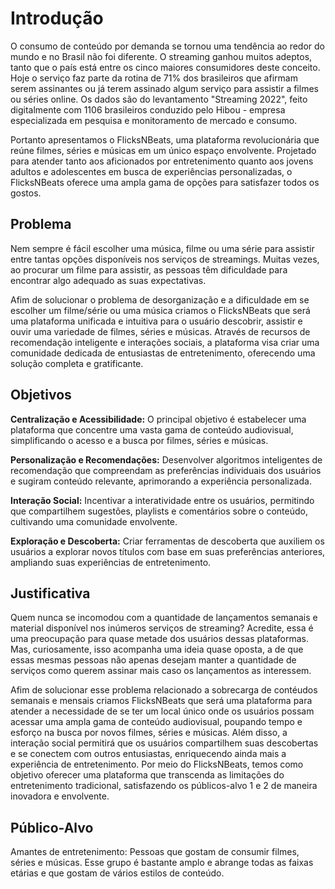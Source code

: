 # Introdução

O consumo de conteúdo por demanda se tornou uma tendência ao redor do mundo e no Brasil não foi diferente. O streaming ganhou muitos adeptos, tanto que o país está entre os cinco maiores consumidores deste conceito. Hoje o serviço faz parte da rotina de 71% dos brasileiros que afirmam serem assinantes ou já terem assinado algum serviço para assistir a filmes ou séries online. Os dados são do levantamento "Streaming 2022", feito digitalmente com 1106 brasileiros conduzido pelo Hibou - empresa especializada em pesquisa e monitoramento de mercado e consumo. 

Portanto apresentamos o FlicksNBeats, uma plataforma revolucionária que reúne filmes, séries e músicas em um único espaço envolvente. Projetado para atender tanto aos aficionados por entretenimento quanto aos jovens adultos e adolescentes em busca de experiências personalizadas, o FlicksNBeats oferece uma ampla gama de opções para satisfazer todos os gostos.

 
## Problema

Nem sempre é fácil escolher uma música, filme ou uma série para assistir entre tantas opções disponíveis nos serviços de streamings. Muitas vezes, ao procurar um filme para assistir, as pessoas têm dificuldade para encontrar algo adequado as suas expectativas.

Afim de solucionar o problema de desorganização e a dificuldade em se escolher um filme/série ou uma música criamos o FlicksNBeats que será uma plataforma unificada e intuitiva para o usuário descobrir, assistir e ouvir uma variedade de filmes, séries e músicas. Através de recursos de recomendação inteligente e interações sociais, a plataforma visa criar uma comunidade dedicada de entusiastas de entretenimento, oferecendo uma solução completa e gratificante.


## Objetivos

**Centralização e Acessibilidade:** O principal objetivo é estabelecer uma plataforma que concentre uma vasta gama de conteúdo audiovisual, simplificando o acesso e a busca por filmes, séries e músicas.

**Personalização e Recomendações:** Desenvolver algoritmos inteligentes de recomendação que compreendam as preferências individuais dos usuários e sugiram conteúdo relevante, aprimorando a experiência personalizada.

**Interação Social:** Incentivar a interatividade entre os usuários, permitindo que compartilhem sugestões, playlists e comentários sobre o conteúdo, cultivando uma comunidade envolvente.

**Exploração e Descoberta:** Criar ferramentas de descoberta que auxiliem os usuários a explorar novos títulos com base em suas preferências anteriores, ampliando suas experiências de entretenimento.


## Justificativa

Quem nunca se incomodou com a quantidade de lançamentos semanais e material disponível nos inúmeros serviços de streaming? Acredite, essa é uma preocupação para quase metade dos usuários dessas plataformas. Mas, curiosamente, isso acompanha uma ideia quase oposta, a de que essas mesmas pessoas não apenas desejam manter a quantidade de serviços como querem assinar mais caso os lançamentos as interessem.

Afim de solucionar esse problema relacionado a sobrecarga de contéudos semanais e mensais criamos FlicksNBeats que será uma plataforma para atender a necessidade de se ter um local único onde os usuários possam acessar uma ampla gama de conteúdo audiovisual, poupando tempo e esforço na busca por novos filmes, séries e músicas. Além disso, a interação social permitirá que os usuários compartilhem suas descobertas e se conectem com outros entusiastas, enriquecendo ainda mais a experiência de entretenimento. Por meio do FlicksNBeats, temos como objetivo oferecer uma plataforma que transcenda as limitações do entretenimento tradicional, satisfazendo os públicos-alvo 1 e 2 de maneira inovadora e envolvente.


## Público-Alvo

Amantes de entretenimento: Pessoas que gostam de consumir filmes, séries e músicas. Esse grupo é bastante amplo e abrange todas as faixas etárias e que gostam de vários estilos de conteúdo.

